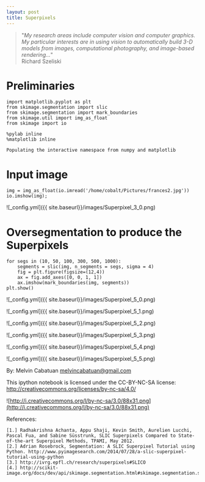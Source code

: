 ```yaml
---
layout: post
title: Superpixels
---
```


> "*My research areas include computer vision and computer graphics. My particular interests are in using vision to automatically build 3-D models from images, computational photography, and image-based rendering...*"  
                                       Richard Szeliski



# Preliminaries


    import matplotlib.pyplot as plt
    from skimage.segmentation import slic
    from skimage.segmentation import mark_boundaries
    from skimage.util import img_as_float
    from skimage import io
    
    %pylab inline
    %matplotlib inline 

    Populating the interactive namespace from numpy and matplotlib


# Input image


    img = img_as_float(io.imread('/home/cobalt/Pictures/frances2.jpg'))
    io.imshow(img);


![_config.yml]({{ site.baseurl}}/images/Superpixel_3_0.png)


# Oversegmentation to produce the Superpixels


    for segs in (10, 50, 100, 300, 500, 1000):
        segments = slic(img, n_segments = segs, sigma = 4)
        fig = plt.figure(figsize=(12,4))
        ax = fig.add_axes([0, 0, 1, 1])
        ax.imshow(mark_boundaries(img, segments)) 
    plt.show()


![_config.yml]({{ site.baseurl}}/images/Superpixel_5_0.png)



![_config.yml]({{ site.baseurl}}/images/Superpixel_5_1.png)



![_config.yml]({{ site.baseurl}}/images/Superpixel_5_2.png)



![_config.yml]({{ site.baseurl}}/images/Superpixel_5_3.png)



![_config.yml]({{ site.baseurl}}/images/Superpixel_5_4.png)



![_config.yml]({{ site.baseurl}}/images/Superpixel_5_5.png)


By: Melvin Cabatuan melvincabatuan@gmail.com

This ipython notebook is licensed under the CC-BY-NC-SA license: http://creativecommons.org/licenses/by-nc-sa/4.0/

![http://i.creativecommons.org/l/by-nc-sa/3.0/88x31.png](http://i.creativecommons.org/l/by-nc-sa/3.0/88x31.png)

References:
    
    [1.] Radhakrishna Achanta, Appu Shaji, Kevin Smith, Aurelien Lucchi, Pascal Fua, and Sabine Süsstrunk, SLIC Superpixels Compared to State-of-the-art Superpixel Methods, TPAMI, May 2012.
    [2.] Adrian Rosebrock, Segmentation: A SLIC Superpixel Tutorial using Python. http://www.pyimagesearch.com/2014/07/28/a-slic-superpixel-tutorial-using-python
    [3.] http://ivrg.epfl.ch/research/superpixels#SLICO
    [4.] http://scikit-image.org/docs/dev/api/skimage.segmentation.html#skimage.segmentation.slic
